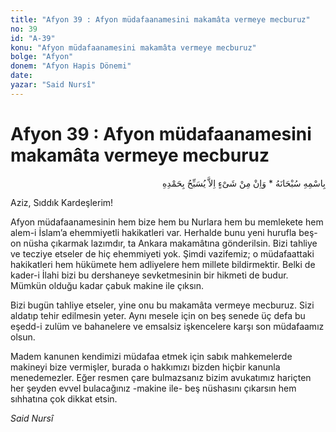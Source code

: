 ```yaml
---
title: "Afyon 39 : Afyon müdafaanamesini makamâta vermeye mecburuz"
no: 39
id: "A-39"
konu: "Afyon müdafaanamesini makamâta vermeye mecburuz"
bolge: "Afyon"
donem: "Afyon Hapis Dönemi"
date: 
yazar: "Said Nursî"
---
```


# Afyon 39 : Afyon müdafaanamesini makamâta vermeye mecburuz

<p class="arabic" dir="rtl" title="Meal: “Subhân Allah’ın adıyla” * “Hiçbir şey yoktur ki O'nu hamd ile tesbih etmesin” [İsrâ 17:44]">بِاسْمِهِ سُبْحَانَهُ * وَاِنْ مِنْ شَىْءٍ اِلاَّ يُسَبِّحُ بِحَمْدِهِ</p>

Aziz, Sıddık Kardeşlerim!

Afyon müdafaanamesinin hem bize hem bu Nurlara hem bu memlekete hem alem-i İslam’a ehemmiyetli hakikatleri var. Herhalde bunu yeni hurufla beş-on nüsha çıkarmak lazımdır, ta Ankara makamâtına gönderilsin. Bizi tahliye ve tecziye etseler de hiç ehemmiyeti yok. Şimdi vazifemiz; o müdafaattaki hakikatleri hem hükümete hem adliyelere hem millete bildirmektir. Belki de kader-i İlahi bizi bu dershaneye sevketmesinin bir hikmeti de budur. Mümkün olduğu kadar çabuk makine ile çıksın.

Bizi bugün tahliye etseler, yine onu bu makamâta vermeye mecburuz. Sizi aldatıp tehir edilmesin yeter. Aynı mesele için on beş senede üç defa bu eşedd-i zulüm ve bahanelere ve emsalsiz işkencelere karşı son müdafaamız olsun.

Madem kanunen kendimizi müdafaa etmek için sabık mahkemelerde makineyi bize vermişler, burada o hakkımızı bizden hiçbir kanunla menedemezler. Eğer resmen çare bulmazsanız bizim avukatımız hariçten her şeyden evvel bulacağınız -makine ile- beş nüshasını çıkarsın hem sıhhatına çok dikkat etsin.

*Said Nursî*
